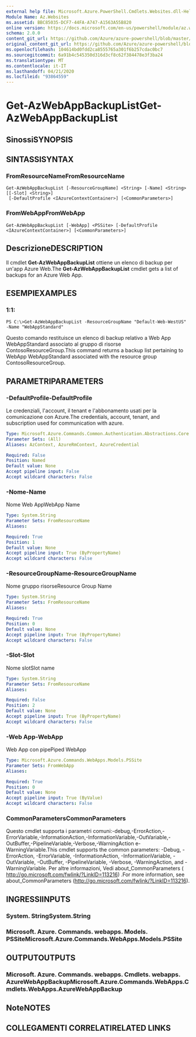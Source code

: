 ```yaml
---
external help file: Microsoft.Azure.PowerShell.Cmdlets.Websites.dll-Help.xml
Module Name: Az.Websites
ms.assetid: BBC85035-DCF7-44FA-A747-A1563A55B820
online version: https://docs.microsoft.com/en-us/powershell/module/az.websites/get-azwebappbackuplist
schema: 2.0.0
content_git_url: https://github.com/Azure/azure-powershell/blob/master/src/Websites/Websites/help/Get-AzWebAppBackupList.md
original_content_git_url: https://github.com/Azure/azure-powershell/blob/master/src/Websites/Websites/help/Get-AzWebAppBackupList.md
ms.openlocfilehash: 104614bd0fdd2ca8555765a301f6b257cdac0bc7
ms.sourcegitcommit: 6a91b4c545350d316d3cf8c62f384478e3f3ba24
ms.translationtype: MT
ms.contentlocale: it-IT
ms.lasthandoff: 04/21/2020
ms.locfileid: "93864559"
---
```

# <span data-ttu-id="c2a67-101">Get-AzWebAppBackupList</span><span class="sxs-lookup"><span data-stu-id="c2a67-101">Get-AzWebAppBackupList</span></span>

## <span data-ttu-id="c2a67-102">Sinossi</span><span class="sxs-lookup"><span data-stu-id="c2a67-102">SYNOPSIS</span></span>

## <span data-ttu-id="c2a67-103">SINTASSI</span><span class="sxs-lookup"><span data-stu-id="c2a67-103">SYNTAX</span></span>

### <span data-ttu-id="c2a67-104">FromResourceName</span><span class="sxs-lookup"><span data-stu-id="c2a67-104">FromResourceName</span></span>
```
Get-AzWebAppBackupList [-ResourceGroupName] <String> [-Name] <String> [[-Slot] <String>]
 [-DefaultProfile <IAzureContextContainer>] [<CommonParameters>]
```

### <span data-ttu-id="c2a67-105">FromWebApp</span><span class="sxs-lookup"><span data-stu-id="c2a67-105">FromWebApp</span></span>
```
Get-AzWebAppBackupList [-WebApp] <PSSite> [-DefaultProfile <IAzureContextContainer>] [<CommonParameters>]
```

## <span data-ttu-id="c2a67-106">Descrizione</span><span class="sxs-lookup"><span data-stu-id="c2a67-106">DESCRIPTION</span></span>
<span data-ttu-id="c2a67-107">Il cmdlet **Get-AzWebAppBackupList** ottiene un elenco di backup per un'app Azure Web.</span><span class="sxs-lookup"><span data-stu-id="c2a67-107">The **Get-AzWebAppBackupList** cmdlet gets a list of backups for an Azure Web App.</span></span>

## <span data-ttu-id="c2a67-108">ESEMPI</span><span class="sxs-lookup"><span data-stu-id="c2a67-108">EXAMPLES</span></span>

### <span data-ttu-id="c2a67-109">1:</span><span class="sxs-lookup"><span data-stu-id="c2a67-109">1:</span></span>
```
PS C:\>Get-AzWebAppBackupList -ResourceGroupName "Default-Web-WestUS" -Name "WebAppStandard"
```

<span data-ttu-id="c2a67-110">Questo comando restituisce un elenco di backup relativo a Web App WebAppStandard associato al gruppo di risorse ContosoResourceGroup.</span><span class="sxs-lookup"><span data-stu-id="c2a67-110">This command returns a backup list pertaining to WebApp WebAppStandard associated with the resource group ContosoResourceGroup.</span></span>

## <span data-ttu-id="c2a67-111">PARAMETRI</span><span class="sxs-lookup"><span data-stu-id="c2a67-111">PARAMETERS</span></span>

### <span data-ttu-id="c2a67-112">-DefaultProfile</span><span class="sxs-lookup"><span data-stu-id="c2a67-112">-DefaultProfile</span></span>
<span data-ttu-id="c2a67-113">Le credenziali, l'account, il tenant e l'abbonamento usati per la comunicazione con Azure.</span><span class="sxs-lookup"><span data-stu-id="c2a67-113">The credentials, account, tenant, and subscription used for communication with azure.</span></span>

```yaml
Type: Microsoft.Azure.Commands.Common.Authentication.Abstractions.Core.IAzureContextContainer
Parameter Sets: (All)
Aliases: AzContext, AzureRmContext, AzureCredential

Required: False
Position: Named
Default value: None
Accept pipeline input: False
Accept wildcard characters: False
```

### <span data-ttu-id="c2a67-114">-Nome</span><span class="sxs-lookup"><span data-stu-id="c2a67-114">-Name</span></span>
<span data-ttu-id="c2a67-115">Nome Web App</span><span class="sxs-lookup"><span data-stu-id="c2a67-115">WebApp Name</span></span>

```yaml
Type: System.String
Parameter Sets: FromResourceName
Aliases:

Required: True
Position: 1
Default value: None
Accept pipeline input: True (ByPropertyName)
Accept wildcard characters: False
```

### <span data-ttu-id="c2a67-116">-ResourceGroupName</span><span class="sxs-lookup"><span data-stu-id="c2a67-116">-ResourceGroupName</span></span>
<span data-ttu-id="c2a67-117">Nome gruppo risorse</span><span class="sxs-lookup"><span data-stu-id="c2a67-117">Resource Group Name</span></span>

```yaml
Type: System.String
Parameter Sets: FromResourceName
Aliases:

Required: True
Position: 0
Default value: None
Accept pipeline input: True (ByPropertyName)
Accept wildcard characters: False
```

### <span data-ttu-id="c2a67-118">-Slot</span><span class="sxs-lookup"><span data-stu-id="c2a67-118">-Slot</span></span>
<span data-ttu-id="c2a67-119">Nome slot</span><span class="sxs-lookup"><span data-stu-id="c2a67-119">Slot name</span></span>

```yaml
Type: System.String
Parameter Sets: FromResourceName
Aliases:

Required: False
Position: 2
Default value: None
Accept pipeline input: True (ByPropertyName)
Accept wildcard characters: False
```

### <span data-ttu-id="c2a67-120">-Web App</span><span class="sxs-lookup"><span data-stu-id="c2a67-120">-WebApp</span></span>
<span data-ttu-id="c2a67-121">Web App con pipe</span><span class="sxs-lookup"><span data-stu-id="c2a67-121">Piped WebApp</span></span>

```yaml
Type: Microsoft.Azure.Commands.WebApps.Models.PSSite
Parameter Sets: FromWebApp
Aliases:

Required: True
Position: 0
Default value: None
Accept pipeline input: True (ByValue)
Accept wildcard characters: False
```

### <span data-ttu-id="c2a67-122">CommonParameters</span><span class="sxs-lookup"><span data-stu-id="c2a67-122">CommonParameters</span></span>
<span data-ttu-id="c2a67-123">Questo cmdlet supporta i parametri comuni:-debug,-ErrorAction,-ErrorVariable,-InformationAction,-InformationVariable,-OutVariable,-OutBuffer,-PipelineVariable,-Verbose,-WarningAction e-WarningVariable.</span><span class="sxs-lookup"><span data-stu-id="c2a67-123">This cmdlet supports the common parameters: -Debug, -ErrorAction, -ErrorVariable, -InformationAction, -InformationVariable, -OutVariable, -OutBuffer, -PipelineVariable, -Verbose, -WarningAction, and -WarningVariable.</span></span> <span data-ttu-id="c2a67-124">Per altre informazioni, Vedi about_CommonParameters ( http://go.microsoft.com/fwlink/?LinkID=113216) .</span><span class="sxs-lookup"><span data-stu-id="c2a67-124">For more information, see about_CommonParameters (http://go.microsoft.com/fwlink/?LinkID=113216).</span></span>

## <span data-ttu-id="c2a67-125">INGRESSI</span><span class="sxs-lookup"><span data-stu-id="c2a67-125">INPUTS</span></span>

### <span data-ttu-id="c2a67-126">System. String</span><span class="sxs-lookup"><span data-stu-id="c2a67-126">System.String</span></span>

### <span data-ttu-id="c2a67-127">Microsoft. Azure. Commands. webapps. Models. PSSite</span><span class="sxs-lookup"><span data-stu-id="c2a67-127">Microsoft.Azure.Commands.WebApps.Models.PSSite</span></span>

## <span data-ttu-id="c2a67-128">OUTPUT</span><span class="sxs-lookup"><span data-stu-id="c2a67-128">OUTPUTS</span></span>

### <span data-ttu-id="c2a67-129">Microsoft. Azure. Commands. webapps. Cmdlets. webapps. AzureWebAppBackup</span><span class="sxs-lookup"><span data-stu-id="c2a67-129">Microsoft.Azure.Commands.WebApps.Cmdlets.WebApps.AzureWebAppBackup</span></span>

## <span data-ttu-id="c2a67-130">Note</span><span class="sxs-lookup"><span data-stu-id="c2a67-130">NOTES</span></span>

## <span data-ttu-id="c2a67-131">COLLEGAMENTI CORRELATI</span><span class="sxs-lookup"><span data-stu-id="c2a67-131">RELATED LINKS</span></span>
